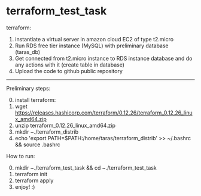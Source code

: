 # terraform_test_task

terraform: 
1) instantiate a virtual server in amazon cloud EC2 of type t2.micro 
2) Run RDS free tier instance (MySQL) with preliminary database (taras_db)
3) Get connected from t2.micro instance to RDS instance database and do any actions with it (create table in database)
4) Upload the code to github public repository
---

Preliminary steps:

0) install terraform: 
1) wget https://releases.hashicorp.com/terraform/0.12.26/terraform_0.12.26_linux_amd64.zip
2) unzip terraform_0.12.26_linux_amd64.zip
3) mkdir ~./terraform_distrib
4) echo 'export PATH=$PATH:/home/taras/terraform_distrib' >> ~/.bashrc && source .bashrc


How to run:

0) mkdir ~./terraform_test_task && cd ~./terraform_test_task
1) terraform init
2) terraform apply
3) enjoy! :)


